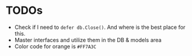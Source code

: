 # TODOs

- Check if I need to `defer db.Close()`. And where is the best place for this.
- Master interfaces and utilize them in the DB & models area
- Color code for orange is `#FF7A3C`
